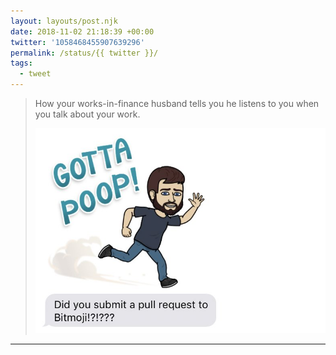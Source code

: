 ```yaml
---
layout: layouts/post.njk
date: 2018-11-02 21:18:39 +00:00
twitter: '1058468455907639296'
permalink: /status/{{ twitter }}/
tags: 
  - tweet
---
```


> How your works-in-finance husband tells you he listens to you when you talk about your work. 
> 
> ![Bitmoji character running, saying “Gotta poop!” and a text message, “Did you submit a pull request to Bitmoji!?!???”](/img/1058468455907639296-DrBvOMGVAAANXeV.jpg)

---
